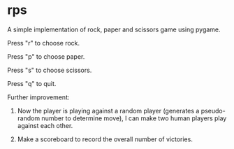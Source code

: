 # rps
A simple implementation of rock, paper and scissors game using pygame.

Press "r" to choose rock.

Press "p" to choose paper.

Press "s" to choose scissors.

Press "q" to quit.

Further improvement: 

1.	Now the player is playing against a random player (generates a pseudo-random number to determine move), I can make two human players play against each other.

2.	Make a scoreboard to record the overall number of victories. 

